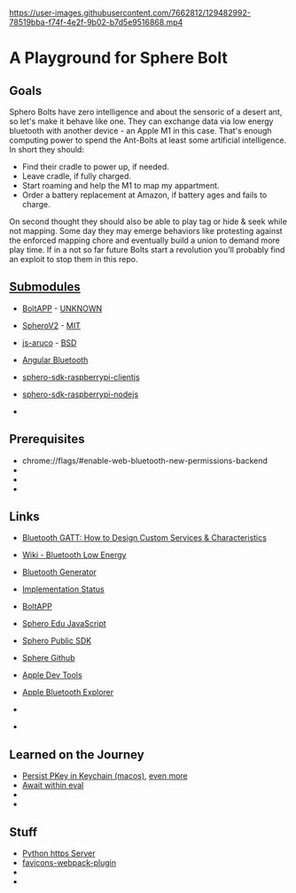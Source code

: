 

https://user-images.githubusercontent.com/7662812/129482992-78519bba-f74f-4e2f-9b02-b7d5e9516868.mp4

# A Playground for Sphere Bolt

## Goals

Sphero Bolts have zero intelligence and about the sensoric of a desert ant, so let's make it behave like one. They can exchange data via low energy bluetooth with another device - an Apple M1 in this case. That's enough computing power to spend the Ant-Bolts at least some artificial intelligence. In short they should:

  * Find their cradle to power up, if needed.
  * Leave cradle, if fully charged.
  * Start roaming and help the M1 to map my appartment.
  * Order a battery replacement at Amazon, if battery ages and fails to charge.

On second thought they should also be able to play tag or hide & seek while not mapping. Some day they may emerge behaviors like protesting against the enforced mapping chore and eventually build a union to demand more play time. If in a not so far future Bolts start a revolution you'll probably find an exploit to stop them in this repo.

## [Submodules](https://git-scm.com/book/en/v2/Git-Tools-Submodules)

* [BoltAPP](https://github.com/Tineyo/BoltAPP) - [UNKNOWN](https://github.com/Tineyo/BoltAPP/issues/3)
* [SpheroV2](https://github.com/igbopie/spherov2.js) - [MIT](https://github.com/igbopie/spherov2.js/blob/master/LICENSE)
* [js-aruco](https://github.com/jcmellado/js-aruco) - [BSD](https://github.com/jcmellado/js-aruco/blob/master/LICENSE.txt)

* [Angular Bluetooth](https://github.com/manekinekko/angular-web-bluetooth)
* [sphero-sdk-raspberrypi-clientjs](https://github.com/sphero-inc/sphero-sdk-raspberrypi-clientjs)
* [sphero-sdk-raspberrypi-nodejs](https://github.com/sphero-inc/sphero-sdk-raspberrypi-nodejs)
* []()

## Prerequisites

* chrome://flags/#enable-web-bluetooth-new-permissions-backend
* []()
* []()
* []()


## Links

* [Bluetooth GATT: How to Design Custom Services & Characteristics](https://www.novelbits.io/bluetooth-gatt-services-characteristics/)
* [Wiki - Bluetooth Low Energy](https://en.wikipedia.org/wiki/Bluetooth_Low_Energy)
* [Bluetooth Generator](https://beaufortfrancois.github.io/sandbox/web-bluetooth/generator/)
* [Implementation Status](https://github.com/WebBluetoothCG/web-bluetooth/blob/main/implementation-status.md)
* [BoltAPP](https://tineyo.github.io/BoltAPP/)

* [Sphero Edu JavaScript](https://sphero.docsapp.io/docs/get-started)
* [Sphero Public SDK](https://sdk.sphero.com/documentation/)
* [Sphere Github](https://github.com/sphero-inc)

* [Apple Dev Tools](https://developer.apple.com/download/all/?q=additional%20Tools)
* [Apple Bluetooth Explorer](https://download.developer.apple.com/Developer_Tools/Additional_Tools_for_Xcode_11/Additional_Tools_for_Xcode_11.dmg)
* []()
* []()

## Learned on the Journey
* [Persist PKey in Keychain (macos)](https://apple.stackexchange.com/questions/48502/how-can-i-permanently-add-my-ssh-private-key-to-keychain-so-it-is-automatically), [even more](https://stackoverflow.com/questions/47455300/ssh-config-bad-configuration-option-usekeychain-on-mac-os-sierra-10-12-6)
* [Await within eval](https://stackoverflow.com/questions/56187117/await-is-only-valid-in-async-function-eval-in-async)
* []()
* []()

## Stuff
* [Python https Server](https://gist.github.com/dergachev/7028596)
* [favicons-webpack-plugin](https://github.com/jantimon/favicons-webpack-plugin)
* []()
* []()
